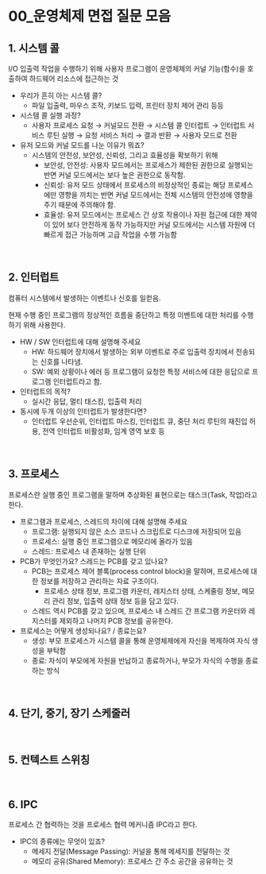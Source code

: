 # 00_운영체제 면접 질문 모음

## 1. 시스템 콜

I/O 입출력 작업을 수행하기 위해 사용자 프로그램이 운영체제의 커널 기능(함수)을 호출하여 하드웨어 리소스에 접근하는 것

- 우리가 흔히 아는 시스템 콜?
  - 파일 입출력, 마우스 조작, 키보드 입력, 프린터 장치 제어 관리 등등
- 시스템 콜 실행 과정?
  - 사용자 프로세스 요청 → 커널모드 전환 → 시스템 콜 인터럽트 → 인터럽트 서비스 루틴 실행 → 요청 서비스 처리 → 결과 반환 → 사용자 모드로 전환
- 유저 모드와 커널 모드를 나눈 이유가 뭐죠?
  - 시스템의 안전성, 보안성, 신뢰성, 그리고 효율성을 확보하기 위해
    - 보안성, 안전성: 사용자 모드에서는 프로세스가 제한된 권한으로 실행되는 반면 커널 모드에서는 보다 높은 권한으로 동작함.
    - 신뢰성: 유저 모드 상태에서 프로세스의 비정상적인 종료는 해당 프로세스에만 영향을 끼치는 반면 커널 모드에서는 전체 시스템의 안전성에 영향을 주기 때문에 주의해야 함.
    - 효율성: 유저 모드에서는 프로세스 간 상호 작용이나 자원 접근에 대한 제약이 있어 보다 안전하게 동작 가능하지만 커널 모드에서는 시스템 자원에 더 빠르게 접근 가능하며 고급 작업을 수행 가능함

<br>

## 2. 인터럽트

컴퓨터 시스템에서 발생하는 이벤트나 신호를 일컫음.

현재 수행 중인 프로그램의 정상적인 흐름을 중단하고 특정 이벤트에 대한 처리를 수행하기 위해 사용한다.

- HW / SW 인터럽트에 대해 설명해 주세요
  - HW: 하드웨어 장치에서 발생하는 외부 이벤트로 주로 입출력 장치에서 전송되는 신호를 나타냄.
  - SW: 예외 상황이나 에러 등 프로그램이 요청한 특정 서비스에 대한 응답으로 프로그램 인터럽트라고 함.
- 인터럽트의 목적?
  - 실시간 응답, 멀티 태스킹, 입출력 처리
- 동시에 두개 이상의 인터럽트가 발생한다면?
  - 인터럽트 우선순위, 인터럽트 마스킹, 인터럽트 큐, 중단 처리 루틴의 재진입 허용, 전역 인터럽트 비활성화, 임계 영역 보호 등

<br>

## 3. 프로세스

프로세스란 실행 중인 프로그램을 말하며 추상화된 표현으로는 태스크(Task, 작업)라고 한다.

- 프로그램과 프로세스, 스레드의 차이에 대해 설명해 주세요
  - 프로그램: 실행되지 않은 소스 코드나 스크립트로 디스크에 저장되어 있음
  - 프로세스: 실행 중인 프로그램으로 메모리에 올라가 있음
  - 스레드: 프로세스 내 존재하는 실행 단위
- PCB가 무엇인가요? 스레드는 PCB를 갖고 있나요?
  - PCB는 프로세스 제어 블록(process control block)을 말하며, 프로세스에 대한 정보를 저장하고 관리하는 자료 구조이다.
    - 프로세스 상태 정보, 프로그램 카운터, 레지스터 상태, 스케줄링 정보, 메모리 관리 정보, 입출력 상태 정보 등을 담고 있다.
  - 스레드 역시 PCB를 갖고 있으며, 프로세스 내 스레드 간 프로그램 카운터와 레지스터를 제외하고 나머지 PCB 정보를 공유한다.
- 프로세스는 어떻게 생성되나요? / 종료는요?
  - 생성: 부모 프로세스가 시스템 콜을 통해 운영체제에게 자신을 복제하여 자식 생성을 부탁함
  - 종료: 자식이 부모에게 자원을 반납하고 종료하거나, 부모가 자식의 수행을 종료하는 방식

<br>

## 4. 단기, 중기, 장기 스케줄러



<br>

## 5. 컨텍스트 스위칭



<br>

## 6. IPC

프로세스 간 협력하는 것을 프로세스 협력 메커니즘 IPC라고 한다.

- IPC의 종류에는 무엇이 있죠?
  - 메세지 전달(Message Passing): 커널을 통해 메세지를 전달하는 것
  - 메모리 공유(Shared Memory): 프로세스 간 주소 공간을 공유하는 것